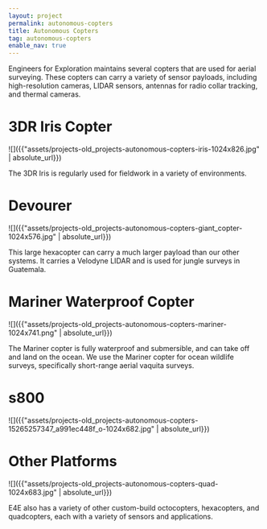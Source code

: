 ```yaml
---
layout: project
permalink: autonomous-copters
title: Autonomous Copters
tag: autonomous-copters
enable_nav: true
---
```

Engineers for Exploration maintains several copters that are used for aerial surveying. These copters can carry a variety of sensor payloads, including high-resolution cameras, LIDAR sensors, antennas for radio collar tracking, and thermal cameras.

# 3DR Iris Copter

![]({{"assets/projects-old_projects-autonomous-copters-iris-1024x826.jpg" | absolute_url}})

The 3DR Iris is regularly used for fieldwork in a variety of environments.

# Devourer

![]({{"assets/projects-old_projects-autonomous-copters-giant_copter-1024x576.jpg" | absolute_url}})

This large hexacopter can carry a much larger payload than our other systems. It carries a Velodyne LIDAR and is used for jungle surveys in Guatemala.

# Mariner Waterproof Copter

![]({{"assets/projects-old_projects-autonomous-copters-mariner-1024x741.png" | absolute_url}})

The Mariner copter is fully waterproof and submersible, and can take off and land on the ocean. We use the Mariner copter for ocean wildlife surveys, specifically short-range aerial vaquita surveys.

# s800

![]({{"assets/projects-old_projects-autonomous-copters-15265257347_a991ec448f_o-1024x682.jpg" | absolute_url}})

# Other Platforms

![]({{"assets/projects-old_projects-autonomous-copters-quad-1024x683.jpg" | absolute_url}})

E4E also has a variety of other custom-build octocopters, hexacopters, and quadcopters, each with a variety of sensors and applications.